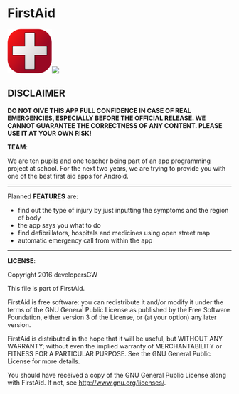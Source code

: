 # FirstAid 
<img src="FirstAid_1st_APP_ICON.png" height=100em><img src="FirstAid_deep_APP_ICON.png" height=100em>

## DISCLAIMER

**DO NOT GIVE THIS APP FULL CONFIDENCE IN CASE OF REAL EMERGENCIES, ESPECIALLY BEFORE THE OFFICIAL RELEASE. WE CANNOT GUARANTEE THE CORRECTNESS OF ANY CONTENT. PLEASE USE IT AT YOUR OWN RISK!**

**TEAM**:

We are ten pupils and one teacher being part of an app programming project at school. For the next two years, we are trying to provide you with one of the best first aid apps for Android.

---

Planned **FEATURES** are:

* find out the type of injury by just inputting the symptoms and the region of body
* the app says you what to do
* find defibrillators, hospitals and medicines using open street map
* automatic emergency call from within the app

---

**LICENSE**:

Copyright 2016 developersGW

This file is part of FirstAid.

FirstAid is free software: you can redistribute it and/or modify
it under the terms of the GNU General Public License as published by
the Free Software Foundation, either version 3 of the License, or
(at your option) any later version.

FirstAid is distributed in the hope that it will be useful,
but WITHOUT ANY WARRANTY; without even the implied warranty of
MERCHANTABILITY or FITNESS FOR A PARTICULAR PURPOSE.  See the
GNU General Public License for more details.

You should have received a copy of the GNU General Public License
along with FirstAid.  If not, see <http://www.gnu.org/licenses/>.
